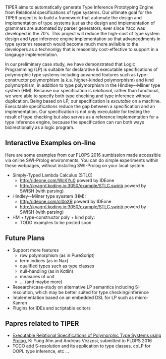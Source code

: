 TIPER aims to automatically generate Type Inference Prototyping Engine from Relational specifications of type systems. Our ultimate goal for the TIPER project is to build a framework that automate the design and implementation of type systems just as the design and implementation of grammars are automated by parser generators, ever since Yacc was developed in the 70's. This project will reduce the high-cost of type system design and type inference engine implementation so that advancedments in type systems research would become much more avilaible to the developers as a technonlgy that is reasonlbly cost-effective to support in a langauge implementation.

In our preliminary case study, we have demonstrated that Logic Programming (LP) is suitable for declarative & executable specifications of polymorphic type systems including advanced features such as type-constructor polymorphism (a.k.a. higher-kinded polymorphism) and kind polymorphism, in addition to type polymorphism in the Hindley--Milner type system (HM). Because our specification is _relational_, rather than functional, we were able to specify both type checking and type inference without duplication. Being based on LP, our specification is _excutable_ on a machine. Executable specifications reduce the gap between a specification and an implementation. Our specification is not only executable for testing the result of type checking but also serves as a reference implementation for a type inference engine, because the specification can run both ways bidirectionally as a logic program.

## Interactive Examples on-line
Here are some examples from our FLOPS 2016 sumbission made accessible via online SWI-Prolog environments.
You can do simple experiments within these webpages, without installing SWI-Prolog on your local system.

* Simply-Typed Lambda Calculus (STLC)
  - http://ideone.com/WcKYu0
    powerd by IDEone
  - http://kyagrd.koding.io:3050/example/STLC.swinb
    powerd by SWISH (with parsing)
* Hindley--Milner type sysstem (HM):
  - http://ideone.com/cI0oXR
    powerd by IDEone
  - http://kyagrd.koding.io:3050/example/STLC.swinb
    powerd by SWISH (with parsing)
* HM + type-constructor poly + kind poly:
  - TODO examples to be posted soon

## Future Plans
* Support more features 
  - row polymorphism (as in PureScript)
  - term indices (as in Nax)
  - qualified types such as type classes
  - null-handling (as in Kotlin)
  - measures of unit
  - ... (and maybe more)
* Research/case-study on alternative LP semantics including S-resolution, which may be better suited for type checking/inference
* Implementation based on an embedded DSL for LP such as micro-Kanren
* Plugins for IDEs and scriptable editors

## Papres related to TIPER
* [Executable Relational Specifications of Polymorphic Type Systems using Prolog](https://www.sharelatex.com/project/557756cfdfb75ebd54bf5807), Ki Yung Ahn and Andreas Vezzosi, submitted to FLOPS 2016
* TODO add S-resolution and its application to type classes, coLP for OOPL type inference, etc ...
